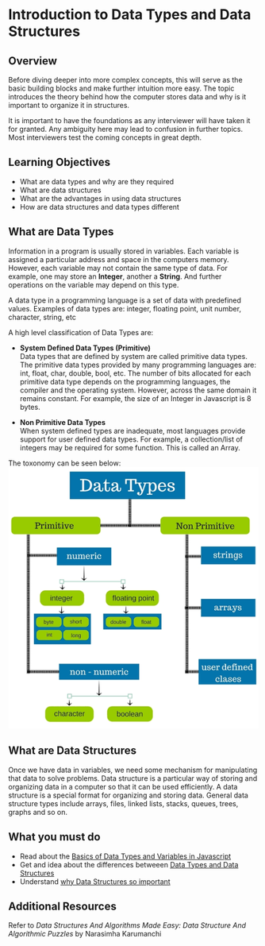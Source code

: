 # Introduction to Data Types and Data Structures

## Overview

Before diving deeper into more complex concepts, this will serve as the basic building blocks and make further intuition more easy. The topic introduces the theory behind how the computer stores data and why is it important to organize it in structures.

It is important to have the foundations as any interviewer will have taken it for granted. Any ambiguity here may lead to confusion in further topics. Most interviewers test the coming concepts in great depth. 
## Learning Objectives

- What are data types and why are they required
- What are data structures
- What are the advantages in using data structures
- How are data structures and data types different

## What are Data Types

Information in a program is usually stored in variables. Each variable is assigned a particular address and space in the computers memory. However, each variable may not contain the same type of data. For example, one may store an <b>Integer</b>, another a <b>String</b>. And further operations on the variable may depend on this type.

A data type in a programming language is a set of data with predefined values. Examples of data types are: integer, floating point, unit number, character, string, etc

A high level classification of Data Types are:

-   <b>System Defined Data Types (Primitive)</b><br>
      Data types that are defined by system are called primitive data types. The primitive data types
      provided by many programming languages are: int, float, char, double, bool, etc. The number of
      bits allocated for each primitive data type depends on the programming languages, the compiler
      and the operating system. However, across the same domain it remains constant. For example, the size of an Integer in Javascript is 8 bytes.

-   <b>Non Primitive Data Types </b><br>
      When system defined types are inadequate, most languages provide support for user defined data types. For example, a collection/list of integers may be required for some function. This is called an Array.

The toxonomy can be seen below:
![](../images/dtypes.png)

## What are Data Structures

Once we have data in variables, we need some mechanism for
manipulating that data to solve problems. Data structure is a particular way of storing and
organizing data in a computer so that it can be used efficiently. A data structure is a special
format for organizing and storing data. General data structure types include arrays, files, linked
lists, stacks, queues, trees, graphs and so on.

## What you must do

-   Read about the [Basics of Data Types and Variables in Javascript ](https://www.geeksforgeeks.org/variables-datatypes-javascript/)
-   Get and idea about the differences betweeen [Data Types and Data Structures](https://www.geeksforgeeks.org/difference-between-data-type-and-data-structure/)
-   Understand [why Data Structures so important](https://news.codecademy.com/why-data-structures/)

## Additional Resources

Refer to _Data Structures And Algorithms Made Easy: Data Structure And Algorithmic Puzzles_ by Narasimha Karumanchi
